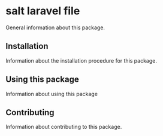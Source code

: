 # salt laravel file

General information about this package.

## Installation

Information about the installation procedure for this package.

## Using this package

Information about using this package

## Contributing

Information about contributing to this package.